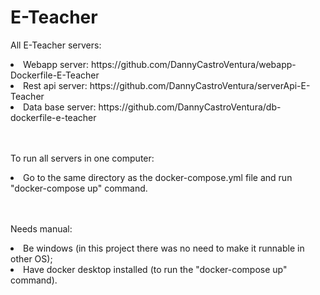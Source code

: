 # E-Teacher

All E-Teacher servers:

<lu>
  <li>
    Webapp server:
    https://github.com/DannyCastroVentura/webapp-Dockerfile-E-Teacher
  </li>
  <li>
    Rest api server:
    https://github.com/DannyCastroVentura/serverApi-E-Teacher
  </li>
  <li>
    Data base server:
    https://github.com/DannyCastroVentura/db-dockerfile-e-teacher
  </li>
</lu>

<br><br>
To run all servers in one computer:

<lu>
  <li>
    Go to the same directory as the docker-compose.yml file and run "docker-compose up" command.
  </li>
</lu>

<br><br>
Needs manual:
<lu>
  <li>Be windows (in this project there was no need to make it runnable in other OS); </li>
  <li>Have docker desktop installed (to run the "docker-compose up" command). </li>
</lu>
